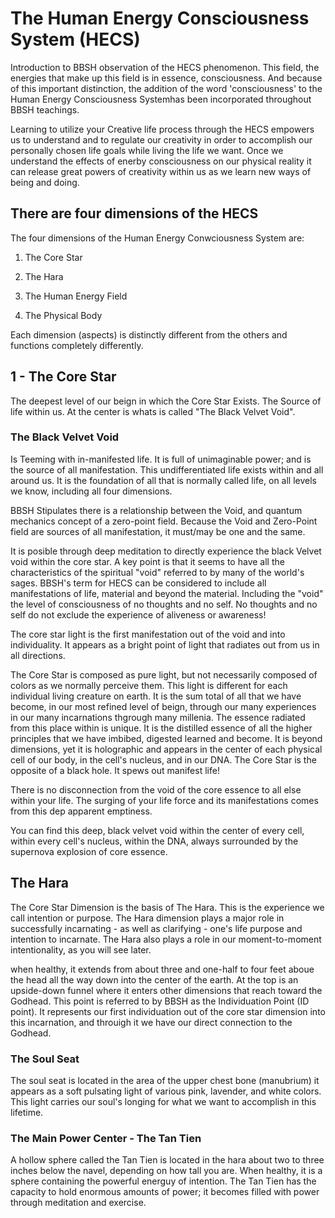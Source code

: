 # The Human Energy Consciousness System (HECS)

Introduction to BBSH observation of the HECS phenomenon. This field, the energies that make up this field is in essence, consciousness.
And because of this important distinction, the addition of the word 'consciousness' to the Human Energy Consciousness Systemhas been incorporated 
throughout BBSH teachings.

Learning to utilize your Creative life process  through the HECS empowers us to understand and to regulate our creativity in order to accomplish our personally chosen life goals while living the life we want. Once we understand the effects of enerby consciousness on our physical reality it can release great powers of creativity within us as we learn new ways of being and doing.

## There are four dimensions of the HECS

The four dimensions of the Human Energy Conwciousness System are:

1. The Core Star

2. The Hara

3. The Human Energy Field

4. The Physical Body

Each dimension (aspects) is distinctly different from the others and functions completely differently.

## 1 - The Core Star

The deepest level of our beign in which the Core Star Exists.  The Source of life within us. At the center is whats is called "The Black Velvet Void". 

### The Black Velvet Void

Is Teeming with in-manifested life. It is full of unimaginable power; and is the source of all manifestation. This undifferentiated life exists within and all around us. It is the foundation of all that is normally called life, on all levels we know, including all four dimensions.

BBSH Stipulates there is a relationship between the Void, and quantum mechanics concept of a zero-point field.  Because the Void and Zero-Point field are sources of all manifestation, it must/may be one and the same.

It is posible through deep meditation to directly experience the black Velvet void within the core star. A key point is that it seems to have all the characteristics of the spiritual "void" referred to by many of the world's sages. BBSH's term for HECS can be considered to include all manifestations of life, material and beyond the material. Including the "void" the level of consciousness of no thoughts and no self.  No thoughts and no self do not exclude the experience of aliveness or awareness!

The core star light is the first manifestation out of the void and into individuality. It appears as a bright point of light that radiates out from us in all directions.

The Core Star is composed as pure light, but not necessarily composed of colors as we normally perceive them. This light is different for each individual living creature on earth. It is the sum total of all that we have become, in our most refined level of beign, through our many experiences in our many incarnations thgrough many millenia. The essence radiated from this place within is unique. It is the distilled essence of all the higher principles that we have imbibed, digested learned and become. It is beyond dimensions, yet it is holographic and appears in the center of each physical cell of our body, in the cell's nucleus, and in our DNA. The Core Star is the opposite of a black hole. It spews out manifest life!

There is no disconnection 
from the void of the core essence
to all else within your life.
The surging of your life force
and its manifestations
comes from this dep apparent emptiness.

You can find this deep, black velvet void 
within the center of every cell,
within every cell's nucleus,
within the DNA,
always surrounded by the
supernova explosion of core essence.

## The Hara

The Core Star Dimension is the basis of The Hara. This is the experience we call intention or purpose. The Hara dimension plays a major role in successfully incarnating - as well as clarifying - one's life purpose and intention to incarnate. The Hara also plays a role in our moment-to-moment intentionality, as you will see later.

when healthy, it extends from about three and one-half to four feet aboue the head all the way down into the center of the earth. At the top is an upside-down funnel where it enters other dimensions that reach toward the Godhead. This point is referred to by BBSH as the Individuation Point (ID point). It represents our first individuation out of the core star dimension into this incarnation, and throuigh it we have our direct connection to the Godhead.

### The Soul Seat

The soul seat is located in the area of the upper chest bone (manubrium) it appears as a soft pulsating light of various pink, lavender, and white colors. This light carries our soul's longing for what we want to accomplish in this lifetime. 

### The Main Power Center - The Tan Tien

A hollow sphere called the Tan Tien is located in the hara about two to three inches below the navel, depending on how tall you are. When healthy, it is a sphere containing the powerful energuy of intention. The Tan Tien has the capacity to hold enormous amounts of power; it becomes filled with power through meditation and exercise. 